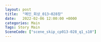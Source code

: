 ```yaml
---
layout: post
title:  "메인_회상_013~028장"
date:   2022-02-06 12:00:00 +0000
categories: Main
Tags: Story Main
SceneCode: ["scene_skip_cp013-028_q1_s10"]
---
```

